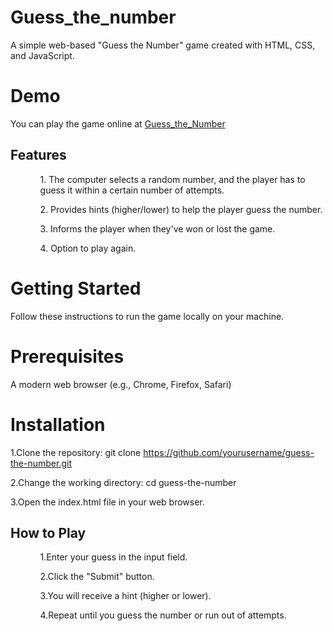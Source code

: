 # Guess_the_number

A simple web-based "Guess the Number" game created with HTML, CSS, and JavaScript.

# Demo
You can play the game online at <a href=" https://shreya-singh0026.github.io/Guess_the_number.github.io/">Guess_the_Number</a>


<h2>Features</h2>
<ul>
  <ol>1. The computer selects a random number, and the player has to guess it within a certain number of attempts.</ol>
  <ol>2. Provides hints (higher/lower) to help the player guess the number.</ol>
  <ol>3. Informs the player when they've won or lost the game.</ol>
  <ol>4. Option to play again.</ol>
</ul>

# Getting Started

Follow these instructions to run the game locally on your machine.

# Prerequisites

A modern web browser (e.g., Chrome, Firefox, Safari)

# Installation

1.Clone the repository:
git clone https://github.com/yourusername/guess-the-number.git

2.Change the working directory:
cd guess-the-number

3.Open the index.html file in your web browser.

<h2>How to Play</h2>
<ul>
  <ol>1.Enter your guess in the input field.</ol>
  <ol>2.Click the "Submit" button.</ol>
  <ol>3.You will receive a hint (higher or lower).</ol>
  <ol>4.Repeat until you guess the number or run out of attempts.</ol>
</ul>

